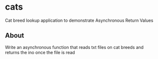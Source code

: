 # cats

Cat breed lookup application to demonstrate Asynchronous Return Values

## About

Write an asynchronous function that reads txt files on cat breeds and returns the ino once the file is read